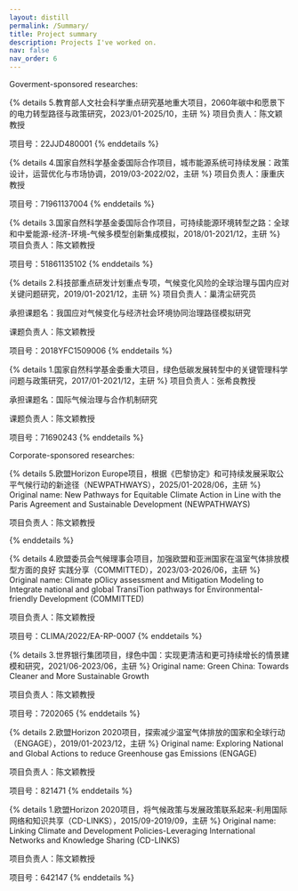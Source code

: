 ```yaml
---
layout: distill
permalink: /Summary/
title: Project summary
description: Projects I've worked on.
nav: false
nav_order: 6
---
```

Goverment-sponsored researches:

{% details 5.教育部人文社会科学重点研究基地重大项目，2060年碳中和愿景下的电力转型路径与政策研究，2023/01-2025/10，主研 %}
项目负责人：陈文颖教授

项目号：22JJD480001
{% enddetails %}

{% details 4.国家自然科学基金委国际合作项目，城市能源系统可持续发展：政策设计，运营优化与市场协调，2019/03-2022/02，主研 %}
项目负责人：康重庆教授

项目号：71961137004
{% enddetails %}

{% details 3.国家自然科学基金委国际合作项目，可持续能源环境转型之路：全球和中爱能源-经济-环境-气候多模型创新集成模拟，2018/01-2021/12，主研 %}
项目负责人：陈文颖教授

项目号：51861135102
{% enddetails %}

{% details 2.科技部重点研发计划重点专项，气候变化风险的全球治理与国内应对关键问题研究，2019/01-2021/12，主研 %}
项目负责人：巢清尘研究员

承担课题名：我国应对气候变化与经济社会环境协同治理路径模拟研究

课题负责人：陈文颖教授

项目号：2018YFC1509006
{% enddetails %}

{% details 1.国家自然科学基金委重大项目，绿色低碳发展转型中的关键管理科学问题与政策研究，2017/01-2021/12，主研 %}
项目负责人：张希良教授

承担课题名：国际气候治理与合作机制研究

课题负责人：陈文颖教授

项目号：71690243
{% enddetails %}

Corporate-sponsored researches:

{% details 5.欧盟Horizon Europe项目，根据《巴黎协定》和可持续发展采取公平气候行动的新途径（NEWPATHWAYS），2025/01-2028/06，主研 %}
Original name: New Pathways for Equitable Climate Action in Line with the Paris Agreement and Sustainable Development (NEWPATHWAYS)

项目负责人：陈文颖教授

{% enddetails %}

{% details 4.欧盟委员会气候理事会项目，加强欧盟和亚洲国家在温室气体排放模型方面的良好
实践分享（COMMITTED），2023/03-2026/06，主研 %}
Original name: Climate pOlicy assessment and Mitigation Modeling to Integrate national and global TransiTion pathways for Environmental-friendly Development (COMMITTED)

项目负责人：陈文颖教授

项目号：CLIMA/2022/EA-RP-0007
{% enddetails %}

{% details 3.世界银行集团项目，绿色中国：实现更清洁和更可持续增长的情景建模和研究，2021/06-2023/06，主研 %}
Original name: Green China: Towards Cleaner and More Sustainable Growth

项目负责人：陈文颖教授

项目号：7202065
{% enddetails %}

{% details 2.欧盟Horizon 2020项目，探索减少温室气体排放的国家和全球行动（ENGAGE），2019/01-2023/12，主研 %}
Original name: Exploring National and Global Actions to reduce Greenhouse gas Emissions (ENGAGE)

项目负责人：陈文颖教授

项目号：821471
{% enddetails %}

{% details 1.欧盟Horizon 2020项目，将气候政策与发展政策联系起来-利用国际网络和知识共享（CD-LINKS），2015/09-2019/09，主研 %}
Original name: Linking Climate and Development Policies-Leveraging International Networks and Knowledge Sharing (CD-LINKS)

项目负责人：陈文颖教授

项目号：642147
{% enddetails %}
